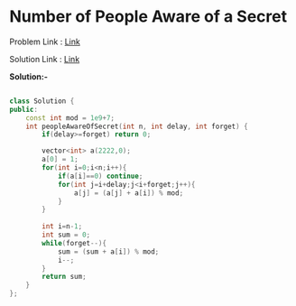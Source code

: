 
# Number of People Aware of a Secret

Problem Link : [Link](https://leetcode.com/problems/number-of-people-aware-of-a-secret/)

Solution Link : [Link](https://leetcode.com/problems/number-of-people-aware-of-a-secret/submissions/880558850/)

**Solution:-**
```C++

class Solution {
public:
    const int mod = 1e9+7;
    int peopleAwareOfSecret(int n, int delay, int forget) {
        if(delay>=forget) return 0;

        vector<int> a(2222,0);
        a[0] = 1;
        for(int i=0;i<n;i++){
            if(a[i]==0) continue;
            for(int j=i+delay;j<i+forget;j++){
                a[j] = (a[j] + a[i]) % mod;
            }
        }
        
        int i=n-1;
        int sum = 0;
        while(forget--){
            sum = (sum + a[i]) % mod;
            i--;
        }
        return sum;
    }
};


```
